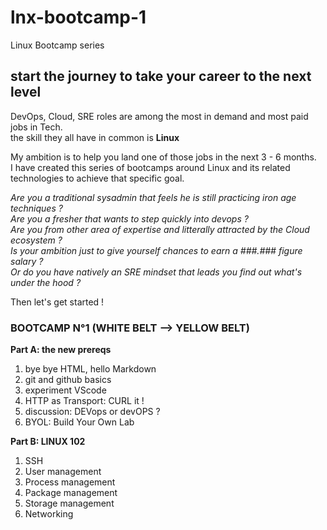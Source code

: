 # lnx-bootcamp-1
Linux Bootcamp series

## start the journey to take your career to the next level

DevOps, Cloud, SRE roles are among the most in demand and most paid jobs in Tech.  
the skill they all have in common is **Linux**  

My ambition is to help you land one of those jobs in the next 3 - 6 months.  
I have created this series of bootcamps around Linux and its related technologies to achieve that specific goal. 

*Are you a traditional sysadmin that feels he is still practicing iron age techniques ?*  
*Are you a fresher that wants to step quickly into devops ?*  
*Are you from other area of expertise and litterally attracted by the Cloud ecosystem ?*  
*Is your ambition just to give yourself chances to earn a ###.### figure salary ?*  
*Or do you have natively an SRE mindset that leads you find out what's under the hood ?*  

Then let's get started !

### BOOTCAMP N°1 (WHITE BELT --> YELLOW BELT)

**Part A: the new prereqs**  
1. bye bye HTML, hello Markdown
2. git and github basics
3. experiment VScode
4. HTTP as Transport: CURL it !
5. discussion: DEVops or devOPS ?
6. BYOL: Build Your Own Lab

**Part B: LINUX 102**
1. SSH
2. User management
3. Process management
4. Package management
5. Storage management
6. Networking




